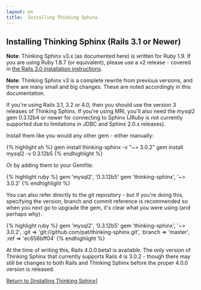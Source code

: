 ```yaml
---
layout: en
title:  Installing Thinking Sphinx
---
```


## Installing Thinking Sphinx (Rails 3.1 or Newer)

<div class="note">
  <p><strong>Note</strong>: Thinking Sphinx v3.x (as documented here) is written for Ruby 1.9. If you are using Ruby 1.8.7 (or equivalent), please use a v2 release - covered in <a href="/installing_thinking_sphinx/ts2.html">the Rails 3.0 installation instructions</a>.</p>
</div>

<div class="note">
  <p><strong>Note</strong>: Thinking Sphinx v3 is a complete rewrite from previous versions, and there are many small and big changes. These are noted accordingly in this documentation.</p>
</div>

If you're using Rails 3.1, 3.2 or 4.0, then you should use the version 3 releases of Thinking Sphinx. If you're using MRI, you'll also need the mysql2 gem 0.3.12b4 or newer for connecting to Sphinx (JRuby is not currently supported due to limitations in JDBC and Sphinx 2.0.x releases).

Install them like you would any other gem - either manually:

{% highlight sh %}
gem install thinking-sphinx -v "~> 3.0.2"
gem install mysql2 -v 0.3.12b5
{% endhighlight %}

Or by adding them to your Gemfile:

{% highlight ruby %}
gem 'mysql2',          '0.3.12b5'
gem 'thinking-sphinx', '~> 3.0.2'
{% endhighlight %}

You can also refer directly to the git repository - but if you're doing this, specifying the version, branch and commit reference is recommended so when you next go to upgrade the gem, it's clear what you were using (and perhaps why).

{% highlight ruby %}
gem 'mysql2',          '0.3.12b5'
gem 'thinking-sphinx', '~> 3.0.2',
  :git    => 'git://github.com/pat/thinking-sphinx.git',
  :branch => 'master',
  :ref    => 'ec658bff04'
{% endhighlight %}

At the time of writing this, Rails 4.0.0.beta1 is available. The only version of Thinking Sphinx that currently supports Rails 4 is 3.0.2 - though there may still be changes to both Rails and Thinking Sphinx before the proper 4.0.0 version is released.

[Return to [Installing Thinking Sphinx]](/installing_thinking_sphinx.html)
